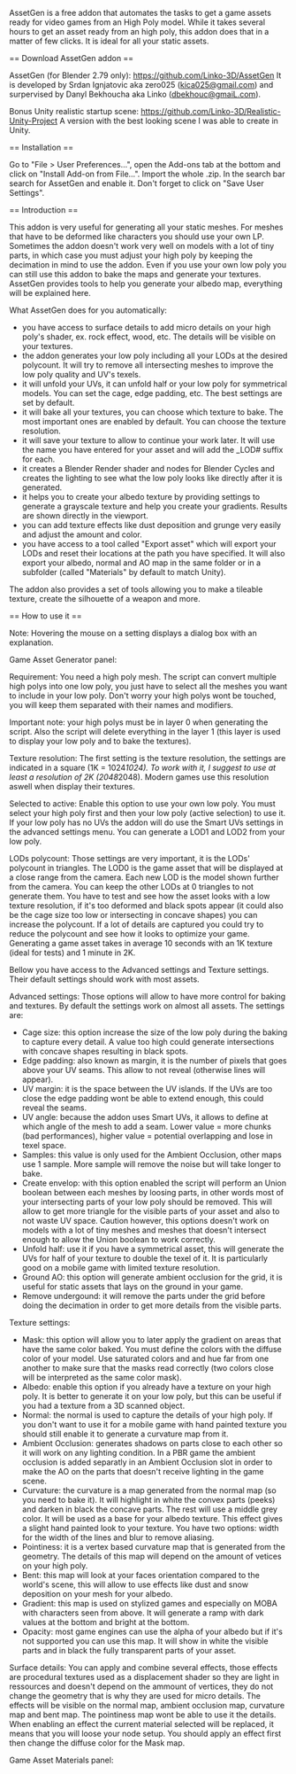 AssetGen is a free addon that automates the tasks to get a game assets ready for video games from an High Poly model. While it takes several hours to get an asset ready from an high poly, this addon does that in a matter of few clicks. It is ideal for all your static assets.

== Download AssetGen addon ==

AssetGen (for Blender 2.79 only): https://github.com/Linko-3D/AssetGen
It is developed by Srdan Ignjatovic aka zero025 (kica025@gmail.com) and surpervised by Danyl Bekhoucha aka Linko (dbekhouc@gmaiL.com).

Bonus Unity realistic startup scene: https://github.com/Linko-3D/Realistic-Unity-Project
A version with the best looking scene I was able to create in Unity.

== Installation ==

Go to "File > User Preferences...", open the Add-ons tab at the bottom and click on "Install Add-on from File...".
Import the whole .zip. In the search bar search for AssetGen and enable it. Don't forget to click on "Save User Settings".


== Introduction ==

This addon is very useful for generating all your static meshes. For meshes that have to be deformed like characters you should use your own LP.
Sometimes the addon doesn't work very well on models with a lot of tiny parts, in which case you must adjust your high poly by keeping the decimation in mind to use the addon. Even if you use your own low poly you can still use this addon to bake the maps and generate your textures. AssetGen provides tools to help you generate your albedo map, everything will be explained here.

What AssetGen does for you automatically:
- you have access to surface details to add micro details on your high poly's shader, ex. rock effect, wood, etc. The details will be visible on your textures.
- the addon generates your low poly including all your LODs at the desired polycount. It will try to remove all intersecting meshes to improve the low poly quality and UV's texels.
- it will unfold your UVs, it can unfold half or your low poly for symmetrical models. You can set the cage, edge padding, etc. The best settings are set by default.
- it will bake all your textures, you can choose which texture to bake. The most important ones are enabled by default. You can choose the texture resolution.
- it will save your texture to allow to continue your work later. It will use the name you have entered for your asset and will add the _LOD# suffix for each.
- it creates a Blender Render shader and nodes for Blender Cycles and creates the lighting to see what the low poly looks like directly after it is generated.
- it helps you to create your albedo texture by providing settings to generate a grayscale texture and help you create your gradients. Results are shown directly in the viewport.
- you can add texture effects like dust deposition and grunge very easily and adjust the amount and color.
- you have access to a tool called "Export asset" which will export your LODs and reset their locations at the path you have specified. It will also export your albedo, normal and AO map in the same folder or in a subfolder (called "Materials" by default to match Unity).

The addon also provides a set of tools allowing you to make a tileable texture, create the silhouette of a weapon and more.

== How to use it ==

Note: Hovering the mouse on a setting displays a dialog box with an explanation.

Game Asset Generator panel:

Requirement:
You need a high poly mesh.
The script can convert multiple high polys into one low poly, you just have to select all the meshes you want to include in your low poly. Don't worry your high polys wont be touched, you will keep them separated with their names and modifiers.

Important note: your high polys must be in layer 0 when generating the script. Also the script will delete everything in the layer 1 (this layer is used to display your low poly and to bake the textures).

Texture resolution:
The first setting is the texture resolution, the settings are indicated in a square (1K = 1024*1024). To work with it, I suggest to use at least a resolution of 2K (2048*2048). Modern games use this resolution aswell when display their textures.

Selected to active:
Enable this option to use your own low poly. You must select your high poly first and then your low poly (active selection) to use it. If your low poly has no UVs the addon will do use the Smart UVs settings in the advanced settings menu. You can generate a LOD1 and LOD2 from your low poly.

LODs polycount:
Those settings are very important, it is the LODs' polycount in triangles. The LOD0 is the game asset that will be displayed at a close range from the camera. Each new LOD is the model shown further from the camera. You can keep the other LODs at 0 triangles to not generate them.
You have to test and see how the asset looks with a low texture resolution, if it's too deformed and black spots appear (it could also be the cage size too low or intersecting in concave shapes) you can increase the polycount. If a lot of details are captured you could try to reduce the polycount and see how it looks to optimize your game. Generating a game asset takes in average 10 seconds with an 1K texture (ideal for tests) and 1 minute in 2K.

Bellow you have access to the Advanced settings and Texture settings. Their default settings should work with most assets.

Advanced settings:
Those options will allow to have more control for baking and textures. By default the settings work on almost all assets.
The settings are:
- Cage size: this option increase the size of the low poly during the baking to capture every detail. A value too high could generate intersections with concave shapes resulting in black spots.
- Edge padding: also known as margin, it is the number of pixels that goes above your UV seams. This allow to not reveal (otherwise lines will appear).
- UV margin: it is the space between the UV islands. If the UVs are too close the edge padding wont be able to extend enough, this could reveal the seams.
- UV angle: because the addon uses Smart UVs, it allows to define at which angle of the mesh to add a seam. Lower value = more chunks (bad performances), higher value = potential overlapping and lose in texel space.
- Samples: this value is only used for the Ambient Occlusion, other maps use 1 sample. More sample will remove the noise but will take longer to bake.
- Create envelop: with this option enabled the script will perform an Union boolean between each meshes by loosing parts, in other words most of your intersecting parts of your low poly should be removed. This will allow to get more triangle for the visible parts of your asset and also to not waste UV space. Caution however, this options doesn't work on models with a lot of tiny meshes and meshes that doesn't intersect enough to allow the Union boolean to work correctly.
- Unfold half: use it if you have a symmetrical asset, this will generate the UVs for half of your texture to double the texel of it. It is particularly good on a mobile game with limited texture resolution.
- Ground AO: this option will generate ambient occlusion for the grid, it is useful for static assets that lays on the ground in your game.
- Remove undergound: it will remove the parts under the grid before doing the decimation in order to get more details from the visible parts.

Texture settings:
- Mask: this option will allow you to later apply the gradient on areas that have the same color baked. You must define the colors with the diffuse color of your model. Use saturated colors and and hue far from one another to make sure that the masks read correctly (two colors close will be interpreted as the same color mask).
- Albedo: enable this option if you already have a texture on your high poly. It is better to generate it on your low poly, but this can be useful if you had a texture from a 3D scanned object.
- Normal: the normal is used to capture the details of your high poly. If you don't want to use it for a mobile game with hand painted texture you should still enable it to generate a curvature map from it.
- Ambient Occlusion: generates shadows on parts close to each other so it will work on any lighting condition. In a PBR game the ambient occlusion is added separatly in an Ambient Occlusion slot in order to make the AO on the parts that doesn't receive lighting in the game scene.
- Curvature: the curvature is a map generated from the normal map (so you need to bake it). It will highlight in white the convex parts (peeks) and darken in black the concave parts. The rest will use a middle grey color. It will be used as a base for your albedo texture. This effect gives a slight hand painted look to your texture. You have two options: width for the width of the lines and blur to remove aliasing.
- Pointiness: it is a vertex based curvature map that is generated from the geometry. The details of this map will depend on the amount of vetices on your high poly.
- Bent: this map will look at your faces orientation compared to the world's scene, this will allow to use effects like dust and snow deposition on your mesh for your albedo.
- Gradient: this map is used on stylized games and especially on MOBA with characters seen from above. It will generate a ramp with dark values at the bottom and bright at the bottom.
- Opacity: most game engines can use the alpha of your albedo but if it's not supported you can use this map. It will show in white the visible parts and in black the fully transparent parts of your asset.

Surface details:
You can apply and combine several effects, those effects are procedural textures used as a displacement shader so they are light in ressources and doesn't depend on the ammount of vertices, they do not change the geometry that is why they are used for micro details. The effects will be visible on the normal map, ambient occlusion map, curvature map and bent map. The pointiness map wont be able to use it the details.
When enabling an effect the current material selected will be replaced, it means that you will loose your node setup. You should apply an effect first then change the diffuse color for the Mask map.

Game Asset Materials panel:
